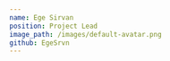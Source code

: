 ```yaml
---
name: Ege Sirvan
position: Project Lead
image_path: /images/default-avatar.png
github: EgeSrvn
---
```

